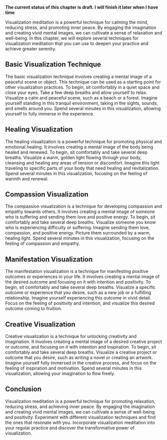 **The current status of this chapter is draft. I will finish it later when I have time**

Visualization meditation is a powerful technique for calming the mind, reducing stress, and promoting inner peace. By engaging the imagination and creating vivid mental images, we can cultivate a sense of relaxation and well-being. In this chapter, we will explore several techniques for visualization meditation that you can use to deepen your practice and achieve greater serenity.

Basic Visualization Technique
-----------------------------

The basic visualization technique involves creating a mental image of a peaceful scene or object. This technique can be used as a starting point for other visualization practices. To begin, sit comfortably in a quiet space and close your eyes. Take a few deep breaths and allow yourself to relax. Visualize a calm and peaceful scene, such as a beach or a forest. Imagine yourself standing in this tranquil environment, taking in the sights, sounds, and smells around you. Spend several minutes in this visualization, allowing yourself to fully immerse in the experience.

Healing Visualization
---------------------

The healing visualization is a powerful technique for promoting physical and emotional healing. It involves creating a mental image of the body being healed and renewed. To begin, sit comfortably and take several deep breaths. Visualize a warm, golden light flowing through your body, cleansing and healing any areas of tension or discomfort. Imagine this light traveling to specific parts of your body that need healing and revitalization. Spend several minutes in this visualization, focusing on the feeling of warmth and renewal.

Compassion Visualization
------------------------

The compassion visualization is a technique for developing compassion and empathy towards others. It involves creating a mental image of someone who is suffering and sending them love and positive energy. To begin, sit comfortably and take several deep breaths. Visualize someone you know who is experiencing difficulty or suffering. Imagine sending them love, compassion, and positive energy. Picture them surrounded by a warm, healing light. Spend several minutes in this visualization, focusing on the feeling of compassion and empathy.

Manifestation Visualization
---------------------------

The manifestation visualization is a technique for manifesting positive outcomes or experiences in your life. It involves creating a mental image of the desired outcome and focusing on it with intention and positivity. To begin, sit comfortably and take several deep breaths. Visualize a specific outcome or experience that you desire, such as a new job or a fulfilling relationship. Imagine yourself experiencing this outcome in vivid detail. Focus on the feeling of positivity and intention, and visualize this desired outcome coming to fruition.

Creative Visualization
----------------------

Creative visualization is a technique for unlocking creativity and imagination. It involves creating a mental image of a desired creative project or outcome, and focusing on it with intention and inspiration. To begin, sit comfortably and take several deep breaths. Visualize a creative project or outcome that you desire, such as writing a novel or creating an artwork. Imagine yourself fully immersed in the creative process, and focus on the feeling of inspiration and motivation. Spend several minutes in this visualization, allowing your imagination to flow freely.

Conclusion
----------

Visualization meditation is a powerful technique for promoting relaxation, reducing stress, and achieving inner peace. By engaging the imagination and creating vivid mental images, we can cultivate a sense of well-being and positivity. Experiment with different visualization techniques and find the ones that resonate with you. Incorporate visualization meditation into your regular practice and discover the transformative power of visualization.
